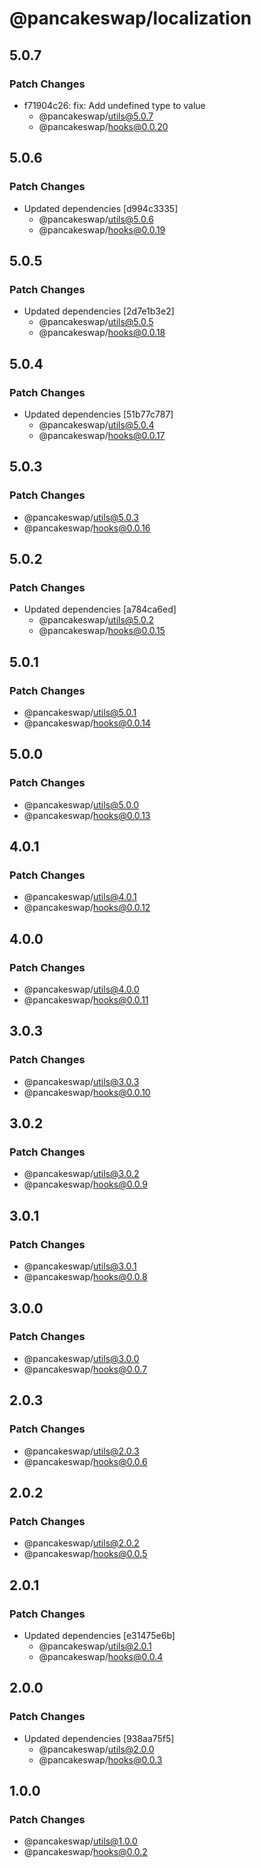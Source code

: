 # @pancakeswap/localization

## 5.0.7

### Patch Changes

- f71904c26: fix: Add undefined type to value
  - @pancakeswap/utils@5.0.7
  - @pancakeswap/hooks@0.0.20

## 5.0.6

### Patch Changes

- Updated dependencies [d994c3335]
  - @pancakeswap/utils@5.0.6
  - @pancakeswap/hooks@0.0.19

## 5.0.5

### Patch Changes

- Updated dependencies [2d7e1b3e2]
  - @pancakeswap/utils@5.0.5
  - @pancakeswap/hooks@0.0.18

## 5.0.4

### Patch Changes

- Updated dependencies [51b77c787]
  - @pancakeswap/utils@5.0.4
  - @pancakeswap/hooks@0.0.17

## 5.0.3

### Patch Changes

- @pancakeswap/utils@5.0.3
- @pancakeswap/hooks@0.0.16

## 5.0.2

### Patch Changes

- Updated dependencies [a784ca6ed]
  - @pancakeswap/utils@5.0.2
  - @pancakeswap/hooks@0.0.15

## 5.0.1

### Patch Changes

- @pancakeswap/utils@5.0.1
- @pancakeswap/hooks@0.0.14

## 5.0.0

### Patch Changes

- @pancakeswap/utils@5.0.0
- @pancakeswap/hooks@0.0.13

## 4.0.1

### Patch Changes

- @pancakeswap/utils@4.0.1
- @pancakeswap/hooks@0.0.12

## 4.0.0

### Patch Changes

- @pancakeswap/utils@4.0.0
- @pancakeswap/hooks@0.0.11

## 3.0.3

### Patch Changes

- @pancakeswap/utils@3.0.3
- @pancakeswap/hooks@0.0.10

## 3.0.2

### Patch Changes

- @pancakeswap/utils@3.0.2
- @pancakeswap/hooks@0.0.9

## 3.0.1

### Patch Changes

- @pancakeswap/utils@3.0.1
- @pancakeswap/hooks@0.0.8

## 3.0.0

### Patch Changes

- @pancakeswap/utils@3.0.0
- @pancakeswap/hooks@0.0.7

## 2.0.3

### Patch Changes

- @pancakeswap/utils@2.0.3
- @pancakeswap/hooks@0.0.6

## 2.0.2

### Patch Changes

- @pancakeswap/utils@2.0.2
- @pancakeswap/hooks@0.0.5

## 2.0.1

### Patch Changes

- Updated dependencies [e31475e6b]
  - @pancakeswap/utils@2.0.1
  - @pancakeswap/hooks@0.0.4

## 2.0.0

### Patch Changes

- Updated dependencies [938aa75f5]
  - @pancakeswap/utils@2.0.0
  - @pancakeswap/hooks@0.0.3

## 1.0.0

### Patch Changes

- @pancakeswap/utils@1.0.0
- @pancakeswap/hooks@0.0.2
